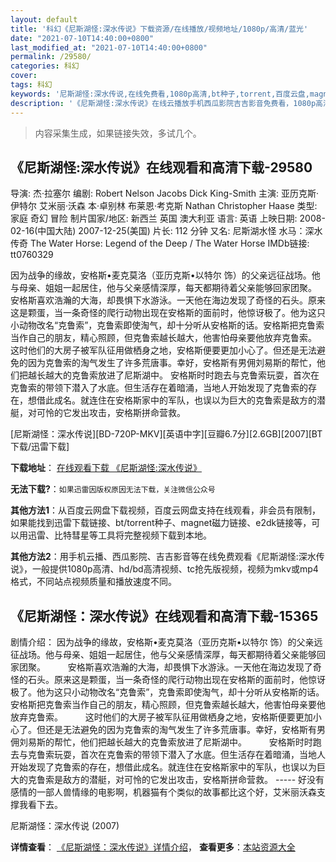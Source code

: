 ```yaml
---
layout: default
title: '科幻《尼斯湖怪:深水传说》下载资源/在线播放/视频地址/1080p/高清/蓝光'
date: "2021-07-10T14:40:00+0800"
last_modified_at: "2021-07-10T14:40:00+0800"
permalink: /29580/
categories: 科幻
cover:
tags: 科幻
keywords: '尼斯湖怪:深水传说,在线免费看,1080p高清,bt种子,torrent,百度云盘,magnet,磁力链,迅雷下载资源'
description: '《尼斯湖怪:深水传说》在线云播放手机西瓜影院吉吉影音免费看，1080p高清bd/hd未删减完整版和tc抢先枪版，mkv/mp4格式，附带bt/torrent种子、magnet/磁力链、百度云盘、网盘资源迅雷下载链接'
---
```


>内容采集生成，如果链接失效，多试几个。


## 《尼斯湖怪:深水传说》在线观看和高清下载-29580

导演: 杰·拉塞尔 编剧: Robert Nelson Jacobs Dick King-Smith 主演: 亚历克斯·伊特尔 艾米丽·沃森 本·卓别林 布莱恩·考克斯 Nathan Christopher Haase 类型: 家庭 奇幻 冒险 制片国家/地区: 新西兰 英国 澳大利亚 语言: 英语 上映日期: 2008-02-16(中国大陆) 2007-12-25(美国) 片长: 112 分钟 又名: 尼斯湖水怪 水马：深水传奇 The Water Horse: Legend of the Deep / The Water Horse IMDb链接: tt0760329

因为战争的缘故，安格斯•麦克莫洛（亚历克斯•以特尔 饰）的父亲远征战场。他与母亲、姐姐一起居住，他与父亲感情深厚，每天都期待着父亲能够回家团聚。 安格斯喜欢浩瀚的大海，却畏惧下水游泳。一天他在海边发现了奇怪的石头。原来这是颗蛋，当一条奇怪的爬行动物出现在安格斯的面前时，他惊讶极了。他为这只小动物改名“克鲁索”，克鲁索即使淘气，却十分听从安格斯的话。安格斯把克鲁索当作自己的朋友，精心照顾，但克鲁索越长越大，他害怕母亲要他放弃克鲁索。 这时他们的大房子被军队征用做栖身之地，安格斯便要更加小心了。但还是无法避免的因为克鲁索的淘气发生了许多荒唐事。幸好，安格斯有男佣刘易斯的帮忙，他们把越长越大的克鲁索放进了尼斯湖中。 安格斯时时跑去与克鲁索玩耍，首次在克鲁索的带领下潜入了水底。但生活存在着暗涌，当地人开始发现了克鲁索的存在，想借此成名。就连住在安格斯家中的军队，也误以为巨大的克鲁索是敌方的潜艇，对可怜的它发出攻击，安格斯拼命营救。


[尼斯湖怪：深水传说][BD-720P-MKV][英语中字][豆瓣6.7分][2.6GB][2007][BT下载/迅雷下载]

**下载地址**： [在线观看下载 《尼斯湖怪:深水传说》](https://www.btdx8.com/torrent/the_water_horse_2007.html) 


**无法下载?**：`如果迅雷因版权原因无法下载，关注微信公众号 `

**其他方法1**：从百度云网盘下载视频，百度云网盘支持在线观看，非会员有限制，如果能找到迅雷下载链接、bt/torrent种子、magnet磁力链接、e2dk链接等，可以用迅雷、比特彗星等工具将完整视频下载到本地。

**其他方法2**：用手机云播、西瓜影院、吉吉影音等在线免费观看《尼斯湖怪:深水传说》，一般提供1080p高清、hd/bd高清视频、tc抢先版视频，视频为mkv或mp4格式，不同站点视频质量和播放速度不同。


## 《尼斯湖怪：深水传说》在线观看和高清下载-15365

剧情介绍： 因为战争的缘故，安格斯•麦克莫洛（亚历克斯•以特尔 饰）的父亲远征战场。他与母亲、姐姐一起居住，他与父亲感情深厚，每天都期待着父亲能够回家团聚。  　　安格斯喜欢浩瀚的大海，却畏惧下水游泳。一天他在海边发现了奇怪的石头。原来这是颗蛋，当一条奇怪的爬行动物出现在安格斯的面前时，他惊讶极了。他为这只小动物改名“克鲁索”，克鲁索即使淘气，却十分听从安格斯的话。安格斯把克鲁索当作自己的朋友，精心照顾，但克鲁索越长越大，他害怕母亲要他放弃克鲁索。  　　这时他们的大房子被军队征用做栖身之地，安格斯便要更加小心了。但还是无法避免的因为克鲁索的淘气发生了许多荒唐事。幸好，安格斯有男佣刘易斯的帮忙，他们把越长越大的克鲁索放进了尼斯湖中。  　　安格斯时时跑去与克鲁索玩耍，首次在克鲁索的带领下潜入了水底。但生活存在着暗涌，当地人开始发现了克鲁索的存在，想借此成名。就连住在安格斯家中的军队，也误以为巨大的克鲁索是敌方的潜艇，对可怜的它发出攻击，安格斯拼命营救。 ----- 好没有感情的一部人兽情缘的电影啊，机器猫有个类似的故事都比这个好，艾米丽沃森支撑我看下去。


尼斯湖怪：深水传说 (2007)

**详情查看**： [《尼斯湖怪：深水传说》详情介绍](/movie/15365/)， **查看更多**：[本站资源大全](/movie/t/all/)

